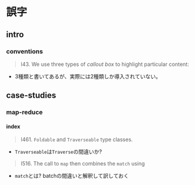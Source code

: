 # 誤字

## intro
### conventions
> l43.
> We use three types of *callout box* to highlight particular content:

- 3種類と書いてあるが、実際には2種類しか導入されていない。

## case-studies
### map-reduce
#### index
> l461.
> `Foldable` and `Traverseable` type classes.

- `Traverseable`は`Traverse`の間違いか?

> l516.
> The call to `map` then combines the `match` using

- `match`とは? batchの間違いと解釈して訳しておく
